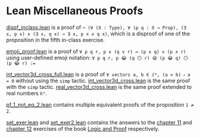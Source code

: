 # Lean Miscellaneous Proofs

[dispf_inclass.lean](dispf_inclass.lean) is a proof of ```¬ (∀ (X : Type), ∀ (p q : X → Prop), (∃ x, p x) ∧ (∃ x, q x) → ∃ x, p x ∧ q x)```, which is a disproof of one of the proposition in the fifth in-class exercise.

[emoji_proof.lean](emoji_proof.lean) is a proof of ```∀ p q r, p ∧ (q ∨ r) ↔ (p ∧ q) ∨ (p ∧ r)``` using user-defined emoji notation: ```∀ p q r, p 😂 (q 😶 r) 😆 (p 😂 q) 😶 (p 😂 r) :=```

[int_vector3d_cross_full.lean](int_vector3d_cross_full.lean) is a proof of ```∀ vectors a, b ∈ ℤ³, (a × b) ⬝ a = 0``` without using the ```simp``` tactic. [int_vector3d_cross.lean](int_vector3d_cross.lean) is the same proof with the ```simp``` tactic. [real_vector3d_cross.lean](real_vector3d_cross.lean) is the same proof extended to real numbers ```ℝ³```.

[pf_1_not_eq_2.lean](pf_1_not_eq_2.lean) contains multiple equivalent proofs of the proposition ```1 ≠ 2```.

[set_exer.lean](set_exer.lean) and [set_exer2.lean](set_exer2.lean) contains the answers to the [chapter 11](https://leanprover.github.io/logic_and_proof/sets.html#exercises) and [chapter 12](https://leanprover.github.io/logic_and_proof/sets_in_lean.html#exercises) exercises  of the book [Logic and Proof](https://leanprover.github.io/logic_and_proof) respectively.